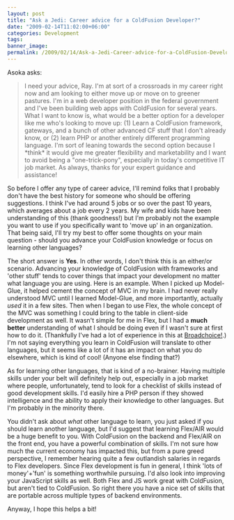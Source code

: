 ```yaml
---
layout: post
title: "Ask a Jedi: Career advice for a ColdFusion Developer?"
date: "2009-02-14T11:02:00+06:00"
categories: Development 
tags: 
banner_image: 
permalink: /2009/02/14/Ask-a-Jedi-Career-advice-for-a-ColdFusion-Developer
---
```


Asoka asks:

<blockquote>
<p>
I need your advice, Ray.  I'm at sort of a crossroads in my career right now and am looking to either move up or move on to greener pastures. I'm in a web developer position in the federal government and I've been building web apps with ColdFusion for several years.  What I want to know is, what would be a better option for a developer like me who's looking to move up:  (1) Learn a ColdFusion framework, gateways, and a bunch of other advanced CF stuff that I don't already know, or (2) learn PHP or another entirely different programming language.   I'm sort of leaning towards the second option because I *think* it would give me greater flexibility and marketability and I want to avoid being a "one-trick-pony", especially in today's competitive IT job market.  As always, thanks for your expert guidance and assistance!
</p>
</blockquote>

So before I offer any type of career advice, I'll remind folks that I probably don't have the best history for someone who should be offering suggestions. I think I've had around 5 jobs or so over the past 10 years, which averages about a job every 2 years. My wife and kids have been understanding of this (thank goodness!) but I'm probably not the example you want to use if you specifically want to 'move up' in an organization. That being said, I'll try my best to offer some thoughts on your main question - should you advance your ColdFusion knowledge or focus on learning other languages?
<!--more-->
The short answer is <b>Yes</b>. In other words, I don't think this is an either/or scenario. Advancing your knowledge of ColdFusion with frameworks and 'other stuff' tends to cover things that impact your development no matter what language you are using. Here is an example. When I picked up Model-Glue, it helped cement the concept of MVC in my brain. I had never really understood MVC until I learned Model-Glue, and more importantly, actually <i>used</i> it in a few sites. Then when I began to use Flex, the whole concept of the MVC was something I could bring to the table in client-side development as well. It wasn't simple for me in Flex, but I had a <b>much better</b> understanding of what I should be doing even if I wasn't sure at first how to do it. (Thankfully I've had a lot of experience in this at <a href="http://www.broadchoice.com">Broadchoice!</a>.) I'm not saying everything you learn in ColdFusion will translate to other languages, but it seems like a lot of it has an impact on what you do elsewhere, which is kind of cool! (Anyone else finding that?)

As for learning other languages, that is kind of a no-brainer. Having multiple skills under your belt will definitely help out, especially in a job market where people, unfortunately, tend to look for a checklist of skills instead of good development skills. I'd easily hire a PHP person if they showed intelligence and the ability to apply their knowledge to other languages. But I'm probably in the minority there. 

You didn't ask about <i>what</i> other language to learn, you just asked if you should learn another language, but I'd suggest that learning Flex/AIR would be a huge benefit to you. With ColdFusion on the backend and Flex/AIR on the front end, you have a powerful combination of skills. I'm not sure how much the current economy has impacted this, but from a pure greed perspective, I remember hearing quite a few outlandish salaries in regards to Flex developers. Since Flex development is fun in general, I think 'lots of money'+'fun' is something worthwhile pursuing. I'd also look into improving your JavaScript skills as well. Both Flex and JS work great with ColdFusion, but aren't tied to ColdFusion. So right there you have a nice set of skills that are portable across multiple types of backend environments.

Anyway, I hope this helps a bit!